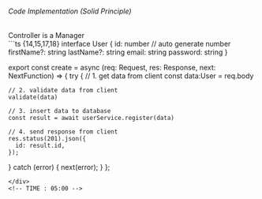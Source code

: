 <StandardTab choosen="maintainability" />

<div class="my-4"></div>

<div class="flex items-end space-x-5">
  <h6>Code Implementation (Solid Principle)</h6>
  <span class="text-sm text-gray-400">Controller is a Manager</span>
</div>

<div class="h-96 overflow-y-auto my-4">
```ts {14,15,17,18}
interface User {
  id: number // auto generate number
  firstName?: string
  lastName?: string
  email: string
  password: string
}

export const create = async (req: Request, res: Response, next: NextFunction) => {
  try {
    // 1. get data from client
    const data:User = req.body

    // 2. validate data from client
    validate(data)

    // 3. insert data to database
    const result = await userService.register(data)
    
    // 4. send response from client
    res.status(201).json({
      id: result.id,
    });
  } catch (error) {
    next(error);
  }
};
```
</div>
<!-- TIME : 05:00 -->
